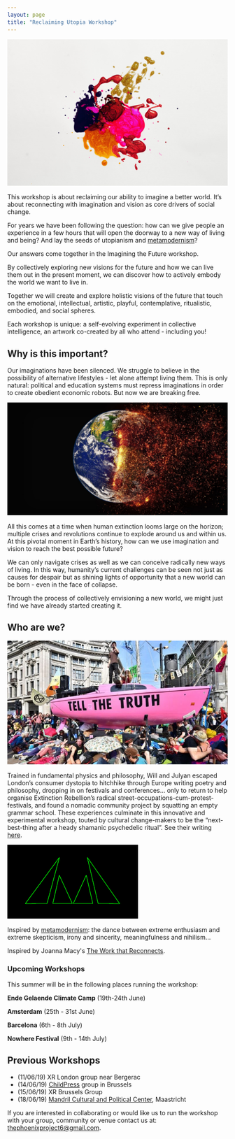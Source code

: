 ```yaml
---
layout: page
title: "Reclaiming Utopia Workshop"
---
```


![Painting](/assets/painting.jpg)

This workshop is about reclaiming our ability to imagine a better world. It’s about reconnecting with imagination and vision as core drivers of social change. 

For years we have been following the question: how can we give people an experience in a few hours that will open the doorway to a new way of living and being? And lay the seeds of utopianism and [metamodernism](https://metamoderna.org)? 

Our answers come together in the Imagining the Future workshop.

By collectively exploring new visions for the future and how we can live them out in the present moment, we can discover how to actively embody the world we want to live in. 

Together we will create and explore holistic visions of the future that touch on the emotional, intellectual, artistic, playful, contemplative, ritualistic, embodied, and social spheres. 

Each workshop is unique: a self-evolving experiment in collective intelligence, an artwork co-created by all who attend - including you!

## Why is this important?

Our imaginations have been silenced.  We struggle to believe in the possibility of alternative lifestyles - let alone attempt living them. This is only natural: political and education systems must repress imaginations in order to create obedient economic robots. But now we are breaking free.

![Climate Change](/assets/climatechange.jpg)

All this comes at a time when human extinction looms large on the horizon; multiple crises and revolutions continue to explode around us and within us. At this pivotal moment in Earth’s history, how can we use imagination and vision to reach the best possible future?  

We can only navigate crises as well as we can conceive radically new ways of living. In this way, humanity’s current challenges can be seen not just as causes for despair but as shining lights of opportunity that a new world can be born - even in the face of collapse.

Through the process of collectively envisioning a new world, we might just find we have already started creating it.

## Who are we?

 [![XR Pink Boat](/assets/pinkboat.jpg)](https://rebellion.earth/)

Trained in fundamental physics and philosophy, Will and Julyan escaped London’s consumer dystopia to hitchhike through Europe writing poetry and philosophy, dropping in on festivals and conferences… only to return to help organise Extinction Rebellion’s radical street-occupations-cum-protest-festivals, and found a nomadic community project by squatting an empty grammar school. These experiences culminate in this innovative and experimental workshop, touted by cultural change-makers to be the “next-best-thing after a heady shamanic psychedelic ritual”.  See their writing [here](https://medium.com/the-phoenix-project).

 [![Metamodernism](/assets/metamoderna.png)](https://metamoderna.org/)

Inspired by [metamodernism](https://metamoderna.org): the dance between extreme enthusiasm and extreme skepticism, irony and sincerity, meaningfulness and nihilism… 

Inspired by Joanna Macy's [The Work that Reconnects](https://workthatreconnects.org/).

### Upcoming Workshops

This summer will be in the following places running the workshop:

**Ende Gelaende Climate Camp** (19th-24th June)

**Amsterdam** (25th - 31st June)

**Barcelona** (6th - 8th July)

**Nowhere Festival** (9th - 14th July)

## Previous Workshops 
+ (11/06/19) XR London group near Bergerac
+ (14/06/19) [ChildPress](http://www.childpresscentre.org/) group in Brussels
+ (15/06/19) XR Brussels Group
+ (18/06/19) [Mandril Cultural and Political Center](http://mandril.eu/), Maastricht

If you are interested in collaborating or would like us to run the workshop with your group, community or venue contact us at: <thephoenixproject6@gmail.com>.

<div class='mailmunch-forms-widget-788826'></div>
